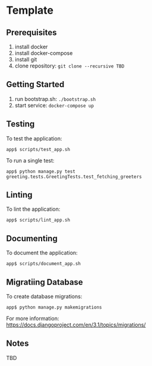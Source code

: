 # Template

Prerequisites
-------------
1. install docker
1. install docker-compose
1. install git
1. clone repository: `git clone --recursive TBD`

Getting Started
---------------
1. run bootstrap.sh: `./bootstrap.sh`
1. start service: `docker-compose up`

Testing
-------
To test the application:

    app$ scripts/test_app.sh

To run a single test:

    app$ python manage.py test greeting.tests.GreetingTests.test_fetching_greeters

Linting
-------
To lint the application:

    app$ scripts/lint_app.sh

Documenting
-----------
To document the application:

    app$ scripts/document_app.sh

Migratiing Database
-------------------
To create database migrations:

    app$ python manage.py makemigrations

For more information: https://docs.djangoproject.com/en/3.1/topics/migrations/

Notes
-----
TBD
